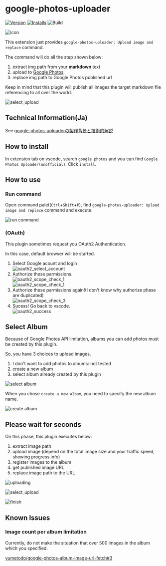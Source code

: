 # google-photos-uploader

[![Version](https://vsmarketplacebadge.apphb.com/version-short/yumetodo.google-photos-uploader.svg
)](https://marketplace.visualstudio.com/items?itemName=yumetodo.google-photos-uploader)
[![Installs](https://vsmarketplacebadge.apphb.com/installs/yumetodo.google-photos-uploader.svg
)](https://marketplace.visualstudio.com/items?itemName=yumetodo.google-photos-uploader)
![Build](https://github.com/yumetodo/vscode-google-photos-uploader/workflows/build/badge.svg)

![icon](images/icon.png)

This extension just provides `google-photos-uploader: Upload image and replace` command.

The command will do all the step shown below:

1. extract img path from your **markdown** text
2. upload to [Google Photos](https://www.google.com/photos/about/)
3. replace img path to Google Photos published url

Keep in mind that this plugin will publish all images the target markdown file referencing to all over the world.

![select_upload](images/working.gif)

## Technical Information(Ja)

See [google-photos-uploaderの製作背景と技術的解説](docs/README.md)

## How to install

In extension tab on vscode, search `google photos` and you can find `Google Photos Uploader(unofficial)`. Click `install`.

## How to use

### Run command

Open command palet(`Ctrl`+`Shift`+`P`), find `google-photos-uploader: Upload image and replace` command and execute.

![run command](images/start.jpg)

### (OAuth)

This plugin sometimes request you OAuth2 Authentication.

In this case, default browser will be started.

1. Select Google acount and login  
![oauth2_select_account](images/oauth2_select_account.png)
2. Authorize these parmissions.  
![oauth2_scope_check_1](images/oauth2_scope_check_1.png)  
![oauth2_scope_check_1](images/oauth2_scope_check_2.png)
3. Authorize these parmissions again!(I don't know why authorize phase are duplicated)  
![oauth2_scope_check_3](images/oauth2_scope_check_3.png)
4. Sucess! Go back to vscode.  
![oauth2_success](images/oauth2_success.png)

## Select Album

Because of Google Photos API limitation, albums you can add photos must be created by this plugin.

So, you have 3 choices to upload images.

1. I don't want to add photos to albums: not tested
2. create a new album
3. select album already created by this plugin

![select album](images/select_album.jpg)

When you chose `create a new album`, you need to specify the new album name.

![create album](images/input_album_name.jpg)

## Please wait for seconds

On this phase, this plugin executes below:

1. extract image path
2. upload image (depend on the total image size and your traffic speed, showing progress info)
3. register images to the album
4. get published image URL
5. replace image path to the URL

![uploading](images/uploading.jpg)

![select_upload](images/registering.jpg)

![finish](images/finish.jpg)

## Known Issues

### Image count per album limitation

Currently, do not make the situation that over 500 images in the album which you specified.

[yumetodo/google-photos-album-image-url-fetch#3](https://github.com/yumetodo/google-photos-album-image-url-fetch/issues/3)

